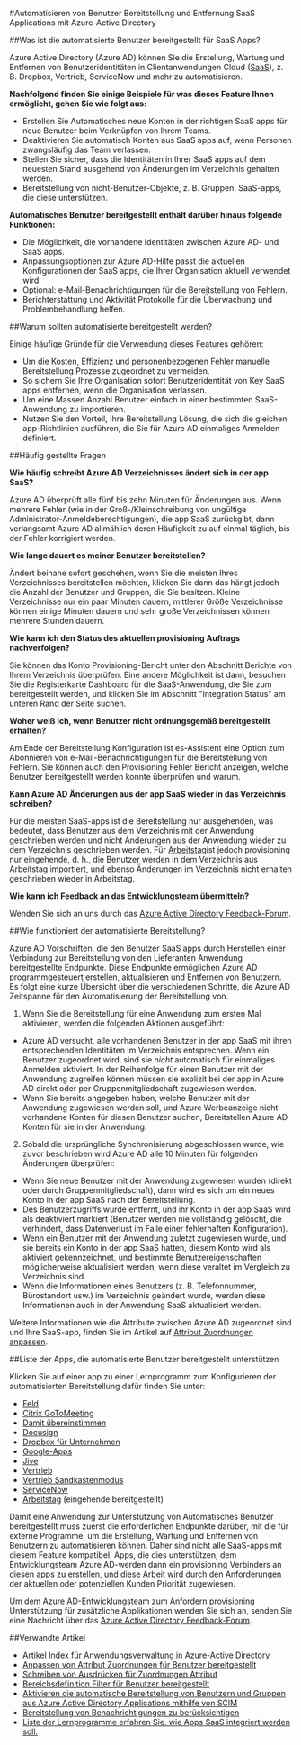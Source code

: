 <properties
    pageTitle="Automatisierte SaaS App Benutzer bereitgestellt, die in Azure AD | Microsoft Azure"
    description="Einführung in die Nutzung Azure AD automatisch bereitstellen, heben bereitstellen, und aktualisieren Benutzerkonten kontinuierlich über mehrere Drittanbieter-SaaS Applications."
    services="active-directory"
    documentationCenter=""
    authors="asmalser-msft"
    manager="femila"
    editor=""/>

<tags
    ms.service="active-directory"
    ms.devlang="na"
    ms.topic="article"
    ms.tgt_pltfrm="na"
    ms.workload="identity"
    ms.date="02/09/2016"
    ms.author="asmalser-msft"/>

#<a name="automate-user-provisioning-and-deprovisioning-to-saas-applications-with-azure-active-directory"></a>Automatisieren von Benutzer Bereitstellung und Entfernung SaaS Applications mit Azure-Active Directory

##<a name="what-is-automated-user-provisioning-for-saas-apps"></a>Was ist die automatisierte Benutzer bereitgestellt für SaaS Apps?

Azure Active Directory (Azure AD) können Sie die Erstellung, Wartung und Entfernen von Benutzeridentitäten in Clientanwendungen Cloud ([SaaS](https://azure.microsoft.com/overview/what-is-saas/)), z. B. Dropbox, Vertrieb, ServiceNow und mehr zu automatisieren.

**Nachfolgend finden Sie einige Beispiele für was dieses Feature Ihnen ermöglicht, gehen Sie wie folgt aus:**

- Erstellen Sie Automatisches neue Konten in der richtigen SaaS apps für neue Benutzer beim Verknüpfen von Ihrem Teams.
- Deaktivieren Sie automatisch Konten aus SaaS apps auf, wenn Personen zwangsläufig das Team verlassen.
- Stellen Sie sicher, dass die Identitäten in Ihrer SaaS apps auf dem neuesten Stand ausgehend von Änderungen im Verzeichnis gehalten werden.
- Bereitstellung von nicht-Benutzer-Objekte, z. B. Gruppen, SaaS-apps, die diese unterstützen.

**Automatisches Benutzer bereitgestellt enthält darüber hinaus folgende Funktionen:**

- Die Möglichkeit, die vorhandene Identitäten zwischen Azure AD- und SaaS apps.
- Anpassungsoptionen zur Azure AD-Hilfe passt die aktuellen Konfigurationen der SaaS apps, die Ihrer Organisation aktuell verwendet wird.
- Optional: e-Mail-Benachrichtigungen für die Bereitstellung von Fehlern.
- Berichterstattung und Aktivität Protokolle für die Überwachung und Problembehandlung helfen.

##<a name="why-use-automated-provisioning"></a>Warum sollten automatisierte bereitgestellt werden?

Einige häufige Gründe für die Verwendung dieses Features gehören:

- Um die Kosten, Effizienz und personenbezogenen Fehler manuelle Bereitstellung Prozesse zugeordnet zu vermeiden.
- So sichern Sie Ihre Organisation sofort Benutzeridentität von Key SaaS apps entfernen, wenn die Organisation verlassen.
- Um eine Massen Anzahl Benutzer einfach in einer bestimmten SaaS-Anwendung zu importieren.
- Nutzen Sie den Vorteil, Ihre Bereitstellung Lösung, die sich die gleichen app-Richtlinien ausführen, die Sie für Azure AD einmaliges Anmelden definiert.

##<a name="frequently-asked-questions"></a>Häufig gestellte Fragen

**Wie häufig schreibt Azure AD Verzeichnisses ändert sich in der app SaaS?**

Azure AD überprüft alle fünf bis zehn Minuten für Änderungen aus. Wenn mehrere Fehler (wie in der Groß-/Kleinschreibung von ungültige Administrator-Anmeldeberechtigungen), die app SaaS zurückgibt, dann verlangsamt Azure AD allmählich deren Häufigkeit zu auf einmal täglich, bis der Fehler korrigiert werden.

**Wie lange dauert es meiner Benutzer bereitstellen?**

Ändert beinahe sofort geschehen, wenn Sie die meisten Ihres Verzeichnisses bereitstellen möchten, klicken Sie dann das hängt jedoch die Anzahl der Benutzer und Gruppen, die Sie besitzen. Kleine Verzeichnisse nur ein paar Minuten dauern, mittlerer Größe Verzeichnisse können einige Minuten dauern und sehr große Verzeichnissen können mehrere Stunden dauern.

**Wie kann ich den Status des aktuellen provisioning Auftrags nachverfolgen?**

Sie können das Konto Provisioning-Bericht unter den Abschnitt Berichte von Ihrem Verzeichnis überprüfen. Eine andere Möglichkeit ist dann, besuchen Sie die Registerkarte Dashboard für die SaaS-Anwendung, die Sie zum bereitgestellt werden, und klicken Sie im Abschnitt "Integration Status" am unteren Rand der Seite suchen.

**Woher weiß ich, wenn Benutzer nicht ordnungsgemäß bereitgestellt erhalten?**

Am Ende der Bereitstellung Konfiguration ist es-Assistent eine Option zum Abonnieren von e-Mail-Benachrichtigungen für die Bereitstellung von Fehlern. Sie können auch den Provisioning Fehler Bericht anzeigen, welche Benutzer bereitgestellt werden konnte überprüfen und warum.

**Kann Azure AD Änderungen aus der app SaaS wieder in das Verzeichnis schreiben?**

Für die meisten SaaS-apps ist die Bereitstellung nur ausgehenden, was bedeutet, dass Benutzer aus dem Verzeichnis mit der Anwendung geschrieben werden und nicht Änderungen aus der Anwendung wieder zu dem Verzeichnis geschrieben werden. Für [Arbeitstag](https://msdn.microsoft.com/library/azure/dn762434.aspx)ist jedoch provisioning nur eingehende, d. h., die Benutzer werden in dem Verzeichnis aus Arbeitstag importiert, und ebenso Änderungen im Verzeichnis nicht erhalten geschrieben wieder in Arbeitstag.

**Wie kann ich Feedback an das Entwicklungsteam übermitteln?**

Wenden Sie sich an uns durch das [Azure Active Directory Feedback-Forum](https://feedback.azure.com/forums/169401-azure-active-directory/).

##<a name="how-does-automated-provisioning-work"></a>Wie funktioniert der automatisierte Bereitstellung?

Azure AD Vorschriften, die den Benutzer SaaS apps durch Herstellen einer Verbindung zur Bereitstellung von den Lieferanten Anwendung bereitgestellte Endpunkte. Diese Endpunkte ermöglichen Azure AD programmgesteuert erstellen, aktualisieren und Entfernen von Benutzern. Es folgt eine kurze Übersicht über die verschiedenen Schritte, die Azure AD Zeitspanne für den Automatisierung der Bereitstellung von.

1. Wenn Sie die Bereitstellung für eine Anwendung zum ersten Mal aktivieren, werden die folgenden Aktionen ausgeführt:
 - Azure AD versucht, alle vorhandenen Benutzer in der app SaaS mit ihren entsprechenden Identitäten im Verzeichnis entsprechen. Wenn ein Benutzer zugeordnet wird, sind sie *nicht* automatisch für einmaliges Anmelden aktiviert. In der Reihenfolge für einen Benutzer mit der Anwendung zugreifen können müssen sie explizit bei der app in Azure AD direkt oder per Gruppenmitgliedschaft zugewiesen werden.
 - Wenn Sie bereits angegeben haben, welche Benutzer mit der Anwendung zugewiesen werden soll, und Azure Werbeanzeige nicht vorhandene Konten für diesen Benutzer suchen, Bereitstellen Azure AD Konten für sie in der Anwendung.
2. Sobald die ursprüngliche Synchronisierung abgeschlossen wurde, wie zuvor beschrieben wird Azure AD alle 10 Minuten für folgenden Änderungen überprüfen:
 - Wenn Sie neue Benutzer mit der Anwendung zugewiesen wurden (direkt oder durch Gruppenmitgliedschaft), dann wird es sich um ein neues Konto in der app SaaS nach der Bereitstellung.
 - Des Benutzerzugriffs wurde entfernt, und ihr Konto in der app SaaS wird als deaktiviert markiert (Benutzer werden nie vollständig gelöscht, die verhindert, dass Datenverlust im Falle einer fehlerhaften Konfiguration).
 - Wenn ein Benutzer mit der Anwendung zuletzt zugewiesen wurde, und sie bereits ein Konto in der app SaaS hatten, diesem Konto wird als aktiviert gekennzeichnet, und bestimmte Benutzereigenschaften möglicherweise aktualisiert werden, wenn diese veraltet im Vergleich zu Verzeichnis sind.
 - Wenn die Informationen eines Benutzers (z. B. Telefonnummer, Bürostandort usw.) im Verzeichnis geändert wurde, werden diese Informationen auch in der Anwendung SaaS aktualisiert werden.

Weitere Informationen wie die Attribute zwischen Azure AD zugeordnet sind und Ihre SaaS-app, finden Sie im Artikel auf [Attribut Zuordnungen anpassen](active-directory-saas-customizing-attribute-mappings.md).

##<a name="list-of-apps-that-support-automated-user-provisioning"></a>Liste der Apps, die automatisierte Benutzer bereitgestellt unterstützen

Klicken Sie auf einer app zu einer Lernprogramm zum Konfigurieren der automatisierten Bereitstellung dafür finden Sie unter:

- [Feld](http://go.microsoft.com/fwlink/?LinkId=286016)
- [Citrix GoToMeeting](http://go.microsoft.com/fwlink/?LinkId=309580)
- [Damit übereinstimmen](http://go.microsoft.com/fwlink/?LinkId=309575)
- [Docusign](http://go.microsoft.com/fwlink/?LinkId=403254)
- [Dropbox für Unternehmen](http://go.microsoft.com/fwlink/?LinkId=309581)
- [Google-Apps](http://go.microsoft.com/fwlink/?LinkId=309577)
- [Jive](http://go.microsoft.com/fwlink/?LinkId=309591)
- [Vertrieb](http://go.microsoft.com/fwlink/?LinkId=286017)
- [Vertrieb Sandkastenmodus](http://go.microsoft.com/fwlink/?LinkId=327869)
- [ServiceNow](http://go.microsoft.com/fwlink/?LinkId=309587)
- [Arbeitstag](http://go.microsoft.com/fwlink/?LinkId=690250) (eingehende bereitgestellt)

Damit eine Anwendung zur Unterstützung von Automatisches Benutzer bereitgestellt muss zuerst die erforderlichen Endpunkte darüber, mit die für externe Programme, um die Erstellung, Wartung und Entfernen von Benutzern zu automatisieren können. Daher sind nicht alle SaaS-apps mit diesem Feature kompatibel. Apps, die dies unterstützen, dem Entwicklungsteam Azure AD-werden dann ein provisioning Verbinders an diesen apps zu erstellen, und diese Arbeit wird durch den Anforderungen der aktuellen oder potenziellen Kunden Priorität zugewiesen.

Um dem Azure AD-Entwicklungsteam zum Anfordern provisioning Unterstützung für zusätzliche Applikationen wenden Sie sich an, senden Sie eine Nachricht über das [Azure Active Directory Feedback-Forum](https://feedback.azure.com/forums/169401-azure-active-directory/).

##<a name="related-articles"></a>Verwandte Artikel

- [Artikel Index für Anwendungsverwaltung in Azure-Active Directory](active-directory-apps-index.md)
- [Anpassen von Attribut Zuordnungen für Benutzer bereitgestellt](active-directory-saas-customizing-attribute-mappings.md)
- [Schreiben von Ausdrücken für Zuordnungen Attribut](active-directory-saas-writing-expressions-for-attribute-mappings.md)
- [Bereichsdefinition Filter für Benutzer bereitgestellt](active-directory-saas-scoping-filters.md)
- [Aktivieren die automatische Bereitstellung von Benutzern und Gruppen aus Azure Active Directory Applications mithilfe von SCIM](active-directory-scim-provisioning.md)
- [Bereitstellung von Benachrichtigungen zu berücksichtigen](active-directory-saas-account-provisioning-notifications.md)
- [Liste der Lernprogramme erfahren Sie, wie Apps SaaS integriert werden soll.](active-directory-saas-tutorial-list.md)
